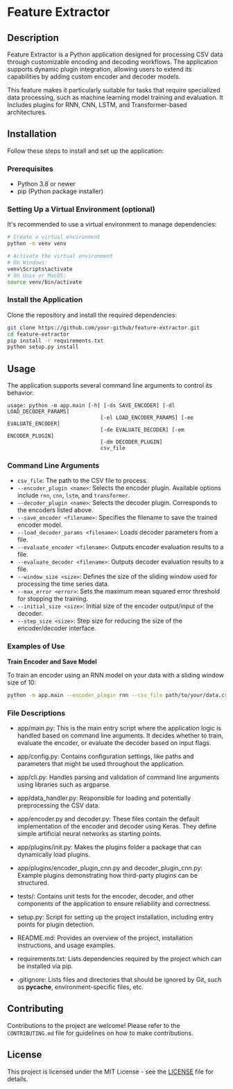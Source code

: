 
# Feature Extractor 

## Description

Feature Extractor is a Python application designed for processing CSV data through customizable encoding and decoding workflows. The application supports dynamic plugin integration, allowing users to extend its capabilities by adding custom encoder and decoder models. 

This feature makes it particularly suitable for tasks that require specialized data processing, such as machine learning model training and evaluation. It Includes plugins for RNN, CNN, LSTM, and Transformer-based architectures.

## Installation

Follow these steps to install and set up the application:

### Prerequisites
- Python 3.8 or newer
- pip (Python package installer)

### Setting Up a Virtual Environment (optional)
It's recommended to use a virtual environment to manage dependencies:

```bash
# Create a virtual environment
python -m venv venv

# Activate the virtual environment
# On Windows:
venv\Scripts\activate
# On Unix or MacOS:
source venv/bin/activate
```

### Install the Application
Clone the repository and install the required dependencies:

```bash
git clone https://github.com/your-github/feature-extractor.git
cd feature-extractor
pip install -r requirements.txt
python setup.py install
```

## Usage

The application supports several command line arguments to control its behavior:

```
usage: python -m app.main [-h] [-ds SAVE_ENCODER] [-dl LOAD_DECODER_PARAMS]
                              [-el LOAD_ENCODER_PARAMS] [-ee EVALUATE_ENCODER]
                              [-de EVALUATE_DECODER] [-em ENCODER_PLUGIN]
                              [-dm DECODER_PLUGIN]
                              csv_file
```

### Command Line Arguments
- `csv_file`: The path to the CSV file to process.
- `--encoder_plugin <name>`: Selects the encoder plugin. Available options include `rnn`, `cnn`, `lstm`, and `transformer`.
- `--decoder_plugin <name>`: Selects the decoder plugin. Corresponds to the encoders listed above.
- `--save_encoder <filename>`: Specifies the filename to save the trained encoder model.
- `--load_decoder_params <filename>`: Loads decoder parameters from a file.
- `--evaluate_encoder <filename>`: Outputs encoder evaluation results to a file.
- `--evaluate_decoder <filename>`: Outputs decoder evaluation results to a file.
- `--window_size <size>`: Defines the size of the sliding window used for processing the time series data.
- `--max_error <error>`: Sets the maximum mean squared error threshold for stopping the training.
- `--initial_size <size>`: Initial size of the encoder output/input of the decoder.
- `--step_size <size>`: Step size for reducing the size of the encoder/decoder interface.


### Examples of Use

**Train Encoder and Save Model**

To train an encoder using an RNN model on your data with a sliding window size of 10:

```bash
python -m app.main --encoder_plugin rnn --csv_file path/to/your/data.csv --window_size 10 --save_encoder rnn_encoder.model
```
### File Descriptions

- app/main.py: This is the main entry script where the application logic is handled based on command line arguments. It decides whether to train, evaluate the encoder, or evaluate the decoder based on input flags.

- app/config.py: Contains configuration settings, like paths and parameters that might be used throughout the application.

- app/cli.py: Handles parsing and validation of command line arguments using libraries such as argparse.

- app/data_handler.py: Responsible for loading and potentially preprocessing the CSV data.

- app/encoder.py and decoder.py: These files contain the default implementation of the encoder and decoder using Keras. They define simple artificial neural networks as starting points.

- app/plugins/init.py: Makes the plugins folder a package that can dynamically load plugins.

- app/plugins/encoder_plugin_cnn.py and decoder_plugin_cnn.py: Example plugins demonstrating how third-party plugins can be structured.

- tests/: Contains unit tests for the encoder, decoder, and other components of the application to ensure reliability and correctness.

- setup.py: Script for setting up the project installation, including entry points for plugin detection.

- README.md: Provides an overview of the project, installation instructions, and usage examples.

- requirements.txt: Lists dependencies required by the project which can be installed via pip.

- .gitignore: Lists files and directories that should be ignored by Git, such as __pycache__, environment-specific files, etc.


## Contributing

Contributions to the project are welcome! Please refer to the `CONTRIBUTING.md` file for guidelines on how to make contributions.

## License

This project is licensed under the MIT License - see the [LICENSE](LICENSE) file for details.

